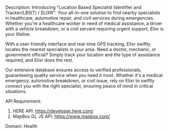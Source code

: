 Description: 
Introducing "Location Based Specialist Identifier and Tracker(LBSIT) / ELIXR": Your all-in-one solution to find nearby specialists in healthcare, automotive repair, and civil services during emergencies. Whether you're a healthcare worker in need of medical assistance, a driver with a vehicle breakdown, or a civil servant requiring urgent support, Elixr is your lifeline.

With a user-friendly interface and real-time GPS tracking, Elixr swiftly locates the nearest specialists in your area. Need a doctor, mechanic, or government official? Simply track your location and the type of assistance required, and Elixr does the rest.

Our extensive database ensures access to verified professionals, guaranteeing quality service when you need it most. Whether it's a medical emergency, automotive breakdown, or civil issue, rely on Elixr to swiftly connect you with the right specialist, ensuring peace of mind in critical situations. 

API Requirement: 
1) HERE API: https://developer.here.com/
2) MapBox GL JS API: https://www.mapbox.com/

Domain: Health
